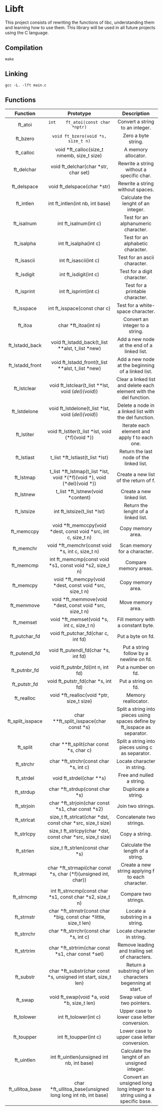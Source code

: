# Libft
This project consists of rewriting the functions of libc, understanding them and learning how to use them. This library will be used in all future projects using the C language.

## Compilation
 `make`
 
## Linking

`gcc -L. -lft main.c`
 
## Functions

|  Function | Prototype | Description |
| :-: | :-: | :-: |
| ft_atoi | `int	ft_atoi(const char *nptr)` | Convert a string to an integer. |
| ft_bzero | `void ft_bzero(void *s, size_t n)` | Zero a byte string. |
| ft_calloc | void *ft_calloc(size_t nmemb, size_t size) | A memory allocator. |
| ft_delchar | void ft_delchar(char *str, char set) | Rewrite a string without a specific char. |
| ft_delspace | void ft_delspace(char *str) | Rewrite a string without spaces. |
| ft_intlen | int ft_intlen(int nb, int base) | Calculate the lenght of an integer. |
| ft_isalnum | int ft_isalnum(int c) | Test for an alphanumeric character. |
| ft_isalpha | int ft_isalpha(int c) | Test for an alphabetic character. |
| ft_isascii | int ft_isascii(int c) | Test for an ascii character. |
| ft_isdigit | int ft_isdigit(int c) | Test for a digit character. |
| ft_isprint | int ft_isprint(int c) | Test for a printable character. |
| ft_isspace | int ft_isspace(const char c) | Test for a white-space character. |
| ft_itoa | char *ft_itoa(int n) | Convert an integer to a string. |
| ft_lstadd_back | void ft_lstadd_back(t_list **alst, t_list *new) | Add a new node at the end of a linked list. |
| ft_lstadd_front | void ft_lstadd_front(t_list **alst, t_list *new) | Add a new node at the beginning of a linked list. |
| ft_lstclear | void ft_lstclear(t_list **lst, void (*del)(void*)) | Clear a linked list and delete each element with the del function. |
| ft_lstdelone | void ft_lstdelone(t_list *lst, void (*del)(void*)) | Delete a node in a linked list with the del function. |
| ft_lstiter | void	ft_lstiter(t_list *lst, void (*f)(void *)) | Iterate each element and apply f to each one. |
| ft_lstlast | t_list *ft_lstlast(t_list *lst) | Return the last node of the linked list. |
| ft_lstmap | t_list *ft_lstmap(t_list *lst, void *(*f)(void *), void (*del)(void *)) | Create a new list of the return of f. |
| ft_lstnew | t_list *ft_lstnew(void *content) | Create a new linked list. |
| ft_lstsize | int ft_lstsize(t_list *lst) | Return the lenght of a linked list. |
| ft_memccpy | void	*ft_memccpy(void *dest, const void *src, int c, size_t n) | Copy memory area. |
| ft_memchr | void *ft_memchr(const void *s, int c, size_t n) | Scan memory for a character. |
| ft_memcmp | int ft_memcmp(const void *s1, const void *s2, size_t n) | Compare memory areas. |
| ft_memcpy | void *ft_memcpy(void *dest, const void *src, size_t n) | Copy memory area. |
| ft_memmove | void	*ft_memmove(void *dest, const void *src, size_t n) | Move memory area. |
| ft_memset | void *ft_memset(void *s, int c, size_t n) | Fill memory with a constant byte. |
| ft_putchar_fd | void ft_putchar_fd(char c, int fd) | Put a byte on fd. |
| ft_putendl_fd | void ft_putendl_fd(char *s, int fd) | Put a string follow by a newline on fd. |
| ft_putnbr_fd | void ft_putnbr_fd(int n, int fd) | Put a number on fd. |
| ft_putstr_fd | void ft_putstr_fd(char *s, int fd) | Put a string on fd. |
| ft_realloc | void	*ft_realloc(void *ptr, size_t size) | Memory reallocator. |
| ft_split_isspace | char **ft_split_isspace(char const *s) | Split a string into pieces using spaces define by ft_isspace as separator. |
| ft_split | char **ft_split(char const *s, char c) | Split a string into pieces using c as separator. |
| ft_strchr | char *ft_strchr(const char *s, int c) | Locate character in string. |
| ft_strdel | void ft_strdel(char **s) | Free and nulled a string. |
| ft_strdup | char *ft_strdup(const char *s) | Duplicate a string. |
| ft_strjoin | char	*ft_strjoin(char const *s1, char const *s2) | Join two strings. |
| ft_strlcat | size_t ft_strlcat(char *dst, const char *src, size_t size) | Concatenate two strings. |
| ft_strlcpy | size_t ft_strlcpy(char *dst, const char *src, size_t size) | Copy a string. |
| ft_strlen | size_t ft_strlen(const char *s) | Calculate the length of a string. |
| ft_strmapi | char	*ft_strmapi(char const *s, char (*f)(unsigned int, char)) | Create a new string applying f to each character. |
| ft_strncmp | int ft_strncmp(const char *s1, const char *s2, size_t n) | Compare two strings. |
| ft_strnstr | char	*ft_strnstr(const char *big, const char *little, size_t len) | Locate a substring in a string. |
| ft_strrchr | char	*ft_strrchr(const char *s, int c) | Locate character in string. |
| ft_strtrim | char	*ft_strtrim(char const *s1, char const *set) | Remove leading and trailing set of characters. |
| ft_substr | char *ft_substr(char const *s, unsigned int start, size_t len) | Return a substring of len characters begenning at start. |
| ft_swap | void ft_swap(void *a, void *b, size_t len) | Swap value of two pointers. |
| ft_tolower | int ft_tolower(int c) | Upper case to lower case letter conversion. |
| ft_toupper | int ft_toupper(int c) | Lower case to upper case letter conversion. |
| ft_uintlen | int ft_uintlen(unsigned int nb, int base) | Calculate the lenght of an unsigned integer. |
| ft_ullitoa_base | char *ft_ullitoa_base(unsigned long long int nb, int base) | Convert an unsigned long long integer to a string using a specific base. |
